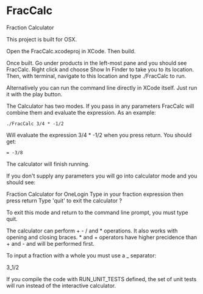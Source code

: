 # FracCalc
Fraction Calculator

This project is built for OSX.

Open the FracCalc.xcodeproj in XCode. Then build.

Once built. Go under products in the left-most pane and you should see FracCalc. Right click and choose Show In Finder to take you to its location. Then, with terminal, navigate to this location and type ./FracCalc to run.

Alternatively you can run the command line directly in XCode itself. Just run it with the play button.

The Calculator has two modes. If you pass in any parameters FracCalc will combine them and evaluate the expression.
As an example:

    ./FracCalc 3/4 * -1/2
    
Will evaluate the expression 3/4 * -1/2 when you press return. You should get:

    = -3/8
    
The calculator will finish running.

If you don't supply any parameters you will go into calculator mode and you should see:

  Fraction Calculator for OneLogin
  Type in your fraction expression then press return
  Type 'quit' to exit the calculator
  ?
  
To exit this mode and return to the command line prompt, you must type quit.

The calculator can perform + - / and * operations. It also works with opening and closing braces. * and + operators have higher precidence than + and - and will be performed first.

To input a fraction with a whole you must use a _ separator:

  3_1/2
    
If you compile the code with RUN_UNIT_TESTS defined, the set of unit tests will run instead of the interactive calculator.
















